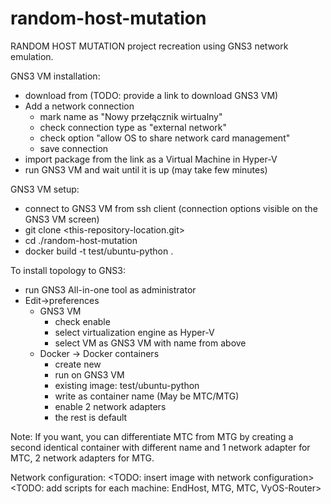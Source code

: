 # random-host-mutation

RANDOM HOST MUTATION project recreation using GNS3 network emulation.

GNS3 VM installation:

- download from (TODO: provide a link to download GNS3 VM)
- Add a network connection
  - mark name as "Nowy przełącznik wirtualny"
  - check connection type as "external network"
  - check option "allow OS to share network card management"
  - save connection
- import package from the link as a Virtual Machine in Hyper-V
- run GNS3 VM and wait until it is up (may take few minutes)

GNS3 VM setup:

- connect to GNS3 VM from ssh client (connection options visible on the GNS3 VM screen)
- git clone <this-repository-location.git>
- cd ./random-host-mutation
- docker build -t test/ubuntu-python .

To install topology to GNS3:

- run GNS3 All-in-one tool as administrator
- Edit->preferences
  - GNS3 VM
    - check enable
    - select virtualization engine as Hyper-V
    - select VM as GNS3 VM with name from above
  - Docker -> Docker containers
    - create new
    - run on GNS3 VM
    - existing image: test/ubuntu-python
    - write <machine-name> as container name (May be MTC/MTG)
    - enable 2 network adapters
    - the rest is default

Note: If you want, you can differentiate MTC from MTG by creating a second identical container with different name and 1 network adapter for MTC, 2 network adapters for MTG.

Network configuration:
<TODO: insert image with network configuration>
<TODO: add scripts for each machine: EndHost, MTG, MTC, VyOS-Router>
